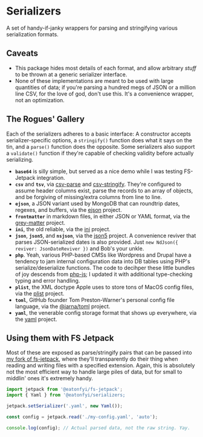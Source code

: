 # Serializers

A set of handy-if-janky wrappers for parsing and stringifying various serialization formats.

## Caveats

- This package hides most details of each format, and allow arbitrary *stuff* to be thrown at a generic serializer interface.
- None of these implementations are meant to be used with large quantities of data; if you're parsing a hundred megs of JSON or a million line CSV, for the love of god, don't use this. It's a convenience wrapper, not an optimization.

## The Rogues' Gallery

Each of the serializers adheres to a basic interface: A constructor accepts serializer-specific options, a `stringify()` function does what it says on the tin, and a `parse()` function does the opposite. Some serializers also support a `validate()` function if they're capable of checking validity before actually serializing.

- **`base64`** is silly simple, but served as a nice demo while I was testing FS-Jetpack integration.
- **`csv`** and **`tsv`**, via [csv-parse](https://github.com/adaltas/node-csv) and [csv-stringify](https://github.com/adaltas/node-csv). They're configured to assume header columns exist, parse the records to an array of objects, and be forgiving of missing/extra columns from line to line.
- **`ejson`**, a JSON variant used by MongoDB that can roundtrip dates, regexes, and buffers, via the [ejson](https://github.com/primus/EJSON) project.
- **`frontmatter`** in markdown files, in either JSON or YAML format, via the [grey-matter](https://github.com/jonschlinkert/gray-matter) project.
- **`ini`**, the old reliable, via the [ini](https://github.com/npm/ini) project.
- **`json`**, **`json5`**, and **`nsjson`**, via the [json5](https://github.com/json5/json5) project. A convenience reviver that parses JSON-serialized dates is also provided. Just `new NdJson({ reviver: JsonDateReviver })` and Bob's your unkle.
- **`php`**. Yeah, various PHP-based CMSs like Wordpress and Drupal have a tendency to jam internal configuration data into DB tables using PHP's serialize/deserialize functions. The code to decihper these little bundles of joy descends from [php-js](http://phpjs.org/); I updated it with additional type-checking typing and error handling.
- **`plist`**, the XML doctype Apple uses to store tons of MacOS config files, via the [plist](https://github.com/TooTallNate/plist.js) project.
- **`toml`**, GitHub founder Tom Preston-Warner's personal config file language, via the [@iarna/toml](https://github.com/iarna/iarna-toml) project.
- **`yaml`**, the venerable config storage format that shows up everywhere, via the [yaml](https://github.com/eemeli/yaml) project.

## Using them with FS Jetpack

Most of these are exposed as parse/stringify pairs that can be passed into [my fork of fs-jetpack](https://github.com/eaton/fs-jetpack), where they'll transparently do their thing when reading and writing files with a specified extension. Again, this is absolutely not the most efficient way to handle large piles of data, but for small to middlin' ones it's extremely handy.

```javascript
import jetpack from '@eatonfyi/fs-jetpack';
import { Yaml } from '@eatonfyi/serializers;

jetpack.setSerializer('.yaml', new Yaml());

const config = jetpack.read('./my-config.yaml', 'auto');

console.log(config); // Actual parsed data, not the raw string. Yay.
```
